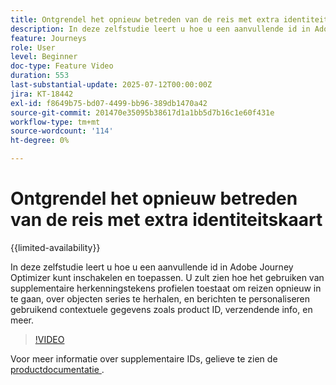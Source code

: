 ```yaml
---
title: Ontgrendel het opnieuw betreden van de reis met extra identiteitskaart
description: In deze zelfstudie leert u hoe u een aanvullende id in Adobe Journey Optimizer kunt inschakelen en toepassen. U zult zien hoe het gebruiken van supplementaire herkenningstekens profielen toestaat om reizen opnieuw in te gaan, over objecten series te herhalen, en berichten te personaliseren gebruikend contextuele gegevens zoals product ID, verzendende info, en meer.
feature: Journeys
role: User
level: Beginner
doc-type: Feature Video
duration: 553
last-substantial-update: 2025-07-12T00:00:00Z
jira: KT-18442
exl-id: f8649b75-bd07-4499-bb96-389db1470a42
source-git-commit: 201470e35095b38617d1a1bb5d7b16c1e60f431e
workflow-type: tm+mt
source-wordcount: '114'
ht-degree: 0%

---
```


# Ontgrendel het opnieuw betreden van de reis met extra identiteitskaart

{{limited-availability}}

In deze zelfstudie leert u hoe u een aanvullende id in Adobe Journey Optimizer kunt inschakelen en toepassen. U zult zien hoe het gebruiken van supplementaire herkenningstekens profielen toestaat om reizen opnieuw in te gaan, over objecten series te herhalen, en berichten te personaliseren gebruikend contextuele gegevens zoals product ID, verzendende info, en meer.

>[!VIDEO](https://video.tv.adobe.com/v/3464798/?learn=on&enablevpops&captions=dut)

Voor meer informatie over supplementaire IDs, gelieve te zien de [&#x200B; productdocumentatie &#x200B;](https://experienceleague.adobe.com/nl/docs/journey-optimizer/using/orchestrate-journeys/manage-journey/supplemental-identifier).
